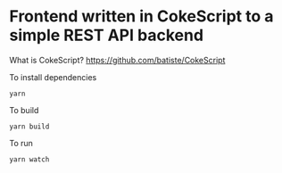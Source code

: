 
# Frontend written in CokeScript to a simple REST API backend

What is CokeScript? https://github.com/batiste/CokeScript

To install dependencies

    yarn
  
To build

    yarn build
  
To run
  
    yarn watch
